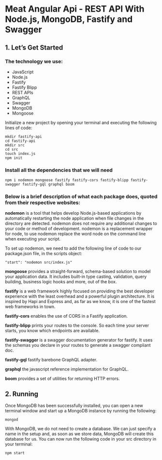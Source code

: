 # Meat Angular Api - REST API With Node.js, MongoDB, Fastify and Swagger

## 1. Let’s Get Started

### The technology we use:

- JavaScript
- Node.js
- Fastify
- Fastify Blipp
- REST APIs
- GraphQL
- Swagger
- MongoDB
- Mongoose

Initialize a new project by opening your terminal and executing the following lines of code:

```
mkdir fastify-api
cd fastify-api
mkdir src
cd src
touch index.js
npm init
```

### Install all the dependencies that we will need

`npm i nodemon mongoose fastify fastify-cors fastify-blipp fastify-swagger fastify-gql graphql boom`

### Below is a brief description of what each package does, quoted from their respective websites:

**nodemon** is a tool that helps develop Node.js-based applications by automatically restarting the node application when file changes in the directory are detected. nodemon does not require any additional changes to your code or method of development. nodemon is a replacement wrapper for node, to use nodemon replace the word node on the command line when executing your script.

To set up nodemon, we need to add the following line of code to our package.json file, in the scripts object:

`"start": "nodemon src/index.js"`

**mongoose** provides a straight-forward, schema-based solution to model your application data. It includes built-in type casting, validation, query building, business logic hooks and more, out of the box.

**fastify** is a web framework highly focused on providing the best developer experience with the least overhead and a powerful plugin architecture. It is inspired by Hapi and Express and, as far as we know, it is one of the fastest web frameworks in town.

**fastify-cors** enables the use of CORS in a Fastify application.

**fastify-blipp** prints your routes to the console. So each time your server starts, you know which endpoints are available.

**fastify-swagger** is a swagger documentation generator for fastify. It uses the schemas you declare in your routes to generate a swagger compliant doc.

**fastify-gql** fastify barebone GraphQL adapter.

**graphql** the javascript reference implementation for GraphQL.

**boom** provides a set of utilities for returning HTTP errors.

## 2. Running

Once MongoDB has been successfully installed, you can open a new terminal window and start up a MongoDB instance by running the following:

`mongod`

With MongoDB, we do not need to create a database. We can just specify a name in the setup and, as soon as we store data, MongoDB will create this database for us. You can now run the following code in your src directory in your terminal:

`npm start`

